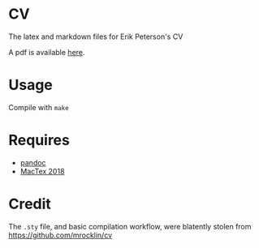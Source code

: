 # CV
The latex and markdown files for Erik Peterson's CV

A pdf is available [here](https://github.com/parenthetical-e/CV/blob/master/ep-cv.pdf).

# Usage
Compile with `make`

# Requires
- [pandoc](https://pandoc.org)
- [MacTex 2018](http://www.tug.org/mactex/)

# Credit
The `.sty` file, and basic compilation workflow, were blatently stolen from https://github.com/mrocklin/cv
